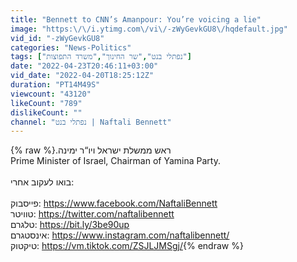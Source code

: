 ```yaml
---
title: "Bennett to CNN’s Amanpour: You’re voicing a lie"
image: "https:\/\/i.ytimg.com\/vi\/-zWyGevkGU8\/hqdefault.jpg"
vid_id: "-zWyGevkGU8"
categories: "News-Politics"
tags: ["נפתלי בנט","שר החינוך","משרד התפוצות"]
date: "2022-04-23T20:46:11+03:00"
vid_date: "2022-04-20T18:25:12Z"
duration: "PT14M49S"
viewcount: "43120"
likeCount: "789"
dislikeCount: ""
channel: "נפתלי בנט | Naftali Bennett"
---
```

{% raw %}.ראש ממשלת ישראל ויו“ר ימינה <br />Prime Minister of Israel, Chairman of Yamina Party.<br /><br />בואו לעקוב אחרי:<br /> <br />פייסבוק: <a rel="nofollow" target="blank" href="https://www.facebook.com/NaftaliBennett">https://www.facebook.com/NaftaliBennett</a><br />טוויטר: <a rel="nofollow" target="blank" href="https://twitter.com/naftalibennett">https://twitter.com/naftalibennett</a><br />טלגרם: <a rel="nofollow" target="blank" href="https://bit.ly/3be90up">https://bit.ly/3be90up</a><br />אינסטגרם: <a rel="nofollow" target="blank" href="https://www.instagram.com/naftalibennett/">https://www.instagram.com/naftalibennett/</a><br />טיקטוק: <a rel="nofollow" target="blank" href="https://vm.tiktok.com/ZSJLJMSgj/">https://vm.tiktok.com/ZSJLJMSgj/</a>{% endraw %}
